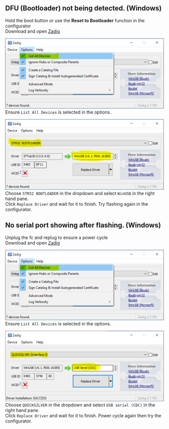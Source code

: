 ## DFU (Bootloader) not being detected. (Windows)

Hold the boot button or use the **Reset to Bootloader** function in the configurator  
Download and open [Zadig](https://zadig.akeo.ie/)

![zadig_list_all_devices](../assets/img/zadig_all_devices.png)
Ensure `List All Devices` is selected in the options.

![zadig_dfu](../assets/img/zadig_dfu.png)
Choose `STM32 BOOTLOADER` in the dropdown and select `WinUSB` in the right hand pane.  
Click `Replace Driver` and wait for it to finish.
Try flashing again in the configurator.

## No serial port showing after flashing. (Windows)

Unplug the fc and replug to ensure a power cycle  
Download and open [Zadig](https://zadig.akeo.ie/)

![zadig_list_all_devices](../assets/img/zadig_all_devices.png)
Ensure `List All Devices` is selected in the options.

![zadig_serial](../assets/img/zadig_serial.png)
Choose `QUICKSILVER` in the dropdown and select `USB serial (CDC)` in the right hand pane.  
Click `Replace Driver` and wait for it to finish. Power cycle again then try the configurator.
